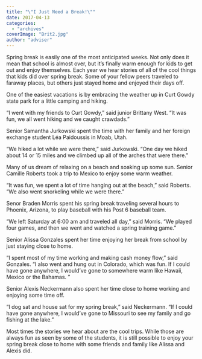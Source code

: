 ```yaml
---
title: "\"I Just Need a Break!\""
date: 2017-04-13
categories: 
  - "archives"
coverImage: "Brit2.jpg"
author: "adviser"
---
```


Spring break is easily one of the most anticipated weeks. Not only does it mean that school is almost over, but it’s finally warm enough for kids to get out and enjoy themselves. Each year we hear stories of all of the cool things that kids did over spring break. Some of your fellow peers traveled to faraway places, but others just stayed home and enjoyed their days off.

One of the easiest vacations is by embracing the weather up in Curt Gowdy state park for a little camping and hiking.

“I went with my friends to Curt Gowdy,” said junior Brittany West. “It was fun, we all went hiking and we caught crawdads.”

Senior Samantha Jurkowski spent the time with her family and her foreign exchange student Léa Paidoussis in Moab, Utah.

“We hiked a lot while we were there,” said Jurkowski. “One day we hiked about 14 or 15 miles and we climbed up all of the arches that were there.”

Many of us dream of relaxing on a beach and soaking up some sun. Senior Camille Roberts took a trip to Mexico to enjoy some warm weather.

“It was fun, we spent a lot of time hanging out at the beach,” said Roberts. “We also went snorkeling while we were there.”

Senor Braden Morris spent his spring break traveling several hours to Phoenix, Arizona, to play baseball with his Post 6 baseball team.

“We left Saturday at 6:00 am and traveled all day,” said Morris. “We played four games, and then we went and watched a spring training game.”

Senior Alissa Gonzales spent her time enjoying her break from school by just staying close to home.

“I spent most of my time working and making cash money flow,” said Gonzales. “I also went and hung out in Colorado, which was fun. If I could have gone anywhere, I would’ve gone to somewhere warm like Hawaii, Mexico or the Bahamas. ”

Senior Alexis Neckermann also spent her time close to home working and enjoying some time off.

“I dog sat and house sat for my spring break,” said Neckermann. “If I could have gone anywhere, I would’ve gone to Missouri to see my family and go fishing at the lake.”

Most times the stories we hear about are the cool trips. While those are always fun as seen by some of the students, it is still possible to enjoy your spring break close to home with some friends and family like Alissa and Alexis did.
